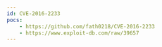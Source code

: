 ```yaml
---
id: CVE-2016-2233
pocs:
    - https://github.com/fath0218/CVE-2016-2233
    - https://www.exploit-db.com/raw/39657
---
```

